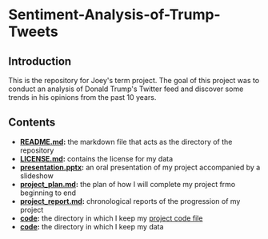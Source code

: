 # Sentiment-Analysis-of-Trump-Tweets

## Introduction
This is the repository for Joey's term project. The goal of this project was to conduct an analysis of Donald Trump's Twitter feed and discover some trends in his opinions from the past 10 years.

## Contents
- **[README.md](https://github.com/Data-Science-for-Linguists-2020/Sentiment-Analysis-of-Trump-Tweets/blob/master/README.md):** the markdown file that acts as the directory of the repository
- **[LICENSE.md](https://github.com/Data-Science-for-Linguists-2020/Sentiment-Analysis-of-Trump-Tweets/blob/master/LICENSE.md):** contains the license for my data
- **[presentation.pptx](https://github.com/Data-Science-for-Linguists-2020/Sentiment-Analysis-of-Trump-Tweets/blob/master/presentation.pptx):** an oral presentation of my project accompanied by a slideshow
- **[project_plan.md](https://github.com/Data-Science-for-Linguists-2020/Sentiment-Analysis-of-Trump-Tweets/blob/master/project_plan.md):** the plan of how I will complete my project frmo beginning to end
- **[project_report.md](https://github.com/Data-Science-for-Linguists-2020/Sentiment-Analysis-of-Trump-Tweets/blob/master/project_report.md):** chronological reports of the progression of my project
- **[code](https://github.com/Data-Science-for-Linguists-2020/Sentiment-Analysis-of-Trump-Tweets/tree/master/code):** the directory in which I keep my [project code file](https://github.com/Data-Science-for-Linguists-2020/Sentiment-Analysis-of-Trump-Tweets/blob/master/code/project_code.ipynb)
- **[code](https://github.com/Data-Science-for-Linguists-2020/Sentiment-Analysis-of-Trump-Tweets/tree/master/data):** the directory in which I keep my data

